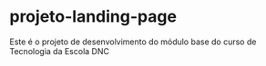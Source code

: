 # projeto-landing-page
Este é o projeto de desenvolvimento do  módulo base do curso de Tecnologia da Escola DNC
